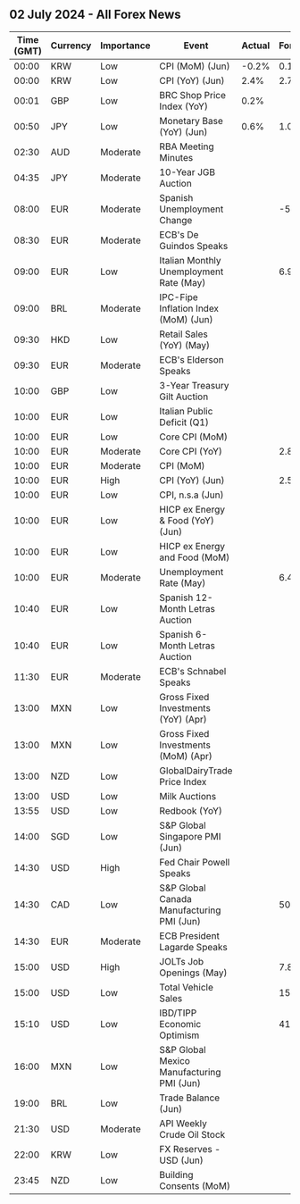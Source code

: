 ## 02 July 2024 - All Forex News

| Time (GMT) | Currency | Importance | Event | Actual | Forecast | Previous |
|------|----------|------------|-------|--------|----------|----------|
| 00:00 | KRW | Low | CPI (MoM) (Jun) | -0.2% | 0.1% | 0.1% |
| 00:00 | KRW | Low | CPI (YoY) (Jun) | 2.4% | 2.7% | 2.7% |
| 00:01 | GBP | Low | BRC Shop Price Index (YoY) | 0.2% |  | 0.6% |
| 00:50 | JPY | Low | Monetary Base (YoY) (Jun) | 0.6% | 1.0% | 0.9% |
| 02:30 | AUD | Moderate | RBA Meeting Minutes |  |  |  |
| 04:35 | JPY | Moderate | 10-Year JGB Auction |  |  | 1.048% |
| 08:00 | EUR | Moderate | Spanish Unemployment Change |  | -50.9K | -58.7K |
| 08:30 | EUR | Moderate | ECB's De Guindos Speaks |  |  |  |
| 09:00 | EUR | Low | Italian Monthly Unemployment Rate (May) |  | 6.9% | 6.9% |
| 09:00 | BRL | Moderate | IPC-Fipe Inflation Index (MoM) (Jun) |  |  | 0.09% |
| 09:30 | HKD | Low | Retail Sales (YoY) (May) |  |  | -14.7% |
| 09:30 | EUR | Moderate | ECB's Elderson Speaks |  |  |  |
| 10:00 | GBP | Low | 3-Year Treasury Gilt Auction |  |  | 4.505% |
| 10:00 | EUR | Low | Italian Public Deficit (Q1) |  |  | 5.5% |
| 10:00 | EUR | Low | Core CPI (MoM) |  |  | 0.4% |
| 10:00 | EUR | Moderate | Core CPI (YoY) |  | 2.8% | 2.9% |
| 10:00 | EUR | Moderate | CPI (MoM) |  |  | 0.2% |
| 10:00 | EUR | High | CPI (YoY) (Jun) |  | 2.5% | 2.6% |
| 10:00 | EUR | Low | CPI, n.s.a (Jun) |  |  | 126.31 |
| 10:00 | EUR | Low | HICP ex Energy & Food (YoY) (Jun) |  |  | 2.9% |
| 10:00 | EUR | Low | HICP ex Energy and Food (MoM) |  |  | 0.4% |
| 10:00 | EUR | Moderate | Unemployment Rate (May) |  | 6.4% | 6.4% |
| 10:40 | EUR | Low | Spanish 12-Month Letras Auction |  |  | 3.407% |
| 10:40 | EUR | Low | Spanish 6-Month Letras Auction |  |  | 3.367% |
| 11:30 | EUR | Moderate | ECB's Schnabel Speaks |  |  |  |
| 13:00 | MXN | Low | Gross Fixed Investments (YoY) (Apr) |  |  | 3.00% |
| 13:00 | MXN | Low | Gross Fixed Investments (MoM) (Apr) |  |  | 0.80% |
| 13:00 | NZD | Low | GlobalDairyTrade Price Index |  |  | -0.5% |
| 13:00 | USD | Low | Milk Auctions |  |  | 3,893.0 |
| 13:55 | USD | Low | Redbook (YoY) |  |  | 5.3% |
| 14:00 | SGD | Low | S&P Global Singapore PMI (Jun) |  |  | 50.6 |
| 14:30 | USD | High | Fed Chair Powell Speaks |  |  |  |
| 14:30 | CAD | Low | S&P Global Canada Manufacturing PMI (Jun) |  | 50.2 | 49.3 |
| 14:30 | EUR | Moderate | ECB President Lagarde Speaks |  |  |  |
| 15:00 | USD | High | JOLTs Job Openings (May) |  | 7.860M | 8.059M |
| 15:00 | USD | Low | Total Vehicle Sales |  | 15.90M | 15.90M |
| 15:10 | USD | Low | IBD/TIPP Economic Optimism |  | 41.2 | 40.5 |
| 16:00 | MXN | Low | S&P Global Mexico Manufacturing PMI (Jun) |  |  | 51.20 |
| 19:00 | BRL | Low | Trade Balance (Jun) |  |  | 8.53B |
| 21:30 | USD | Moderate | API Weekly Crude Oil Stock |  |  | 0.914M |
| 22:00 | KRW | Low | FX Reserves - USD (Jun) |  |  | 412.83B |
| 23:45 | NZD | Low | Building Consents (MoM) |  |  | -1.9% |
